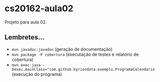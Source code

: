 # cs20162-aula02

Projeto para aula 02.

## Lembretes...
- `mvn javadoc:javadoc` (geração de documentação)
- `mvn package -P cobertura` (executação de testes e relatório de cobertura)
- `mvn exec:java -Dexec.mainClass="com.github.kyriosdata.exemplo.ProgramaCalendario` (execução do programa)
